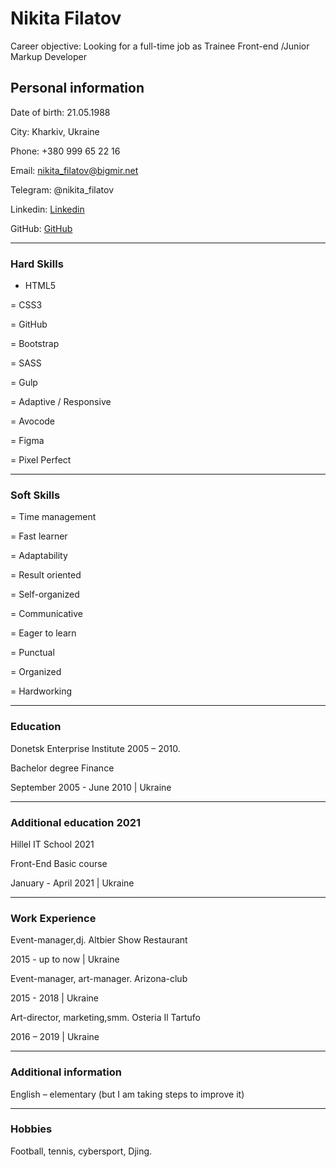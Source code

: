 
# Nikita Filatov #
Career objective: Looking for a full-time job as Trainee Front-end /Junior Markup Developer


## Personal information ## 
Date of birth: 21.05.1988


City: Kharkiv, Ukraine


Phone: +380 999 65 22 16


Email: nikita_filatov@bigmir.net


Telegram: @nikita_filatov


Linkedin:   [Linkedin](https://linkedin.com/in/nikita-filatov-2034b6137 "Linkedin")


GitHub:    [GitHub](https://github.com/NikitaF2105)



---------------------------------------------------

### Hard Skills ### 


 - HTML5


 = CSS3


 = GitHub


 = Bootstrap


 = SASS


 = Gulp


 = Adaptive / Responsive


 = Avocode


 = Figma


 = Pixel Perfect


---------------------------------------------------

### Soft Skills ### 


 = Time management


 = Fast learner


 = Adaptability


 = Result oriented


 = Self-organized


 = Communicative


 = Eager to learn


 = Punctual


 = Organized


 = Hardworking





---------------------------------------------------


### Education ### 


Donetsk Enterprise Institute 2005 – 2010.

Bachelor degree Finance

September 2005 - June 2010 | Ukraine



---------------------------------------------------

### Additional education 2021 ### 

Hillel IT School 2021

Front-End Basic course

January - April 2021 | Ukraine



---------------------------------------------------

### Work Experience ### 

Event-manager,dj. Altbier Show Restaurant

2015 - up to now | Ukraine


Event-manager, art-manager. Arizona-club

2015 - 2018 | Ukraine


Art-director, marketing,smm. Osteria Il Tartufo

2016 – 2019 | Ukraine

---------------------------------------------------
### Additional information ### 

English – elementary (but I am taking steps to improve it)

---------------------------------------------------

### Hobbies ### 

Football, tennis, cybersport, Djing.
